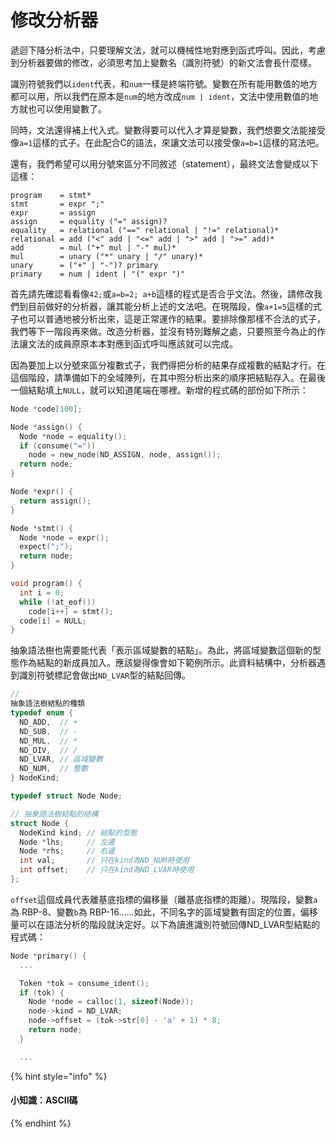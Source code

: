 # 修改分析器

遞迴下降分析法中，只要理解文法，就可以機械性地對應到函式呼叫。因此，考慮到分析器要做的修改，必須思考加上變數名（識別符號）的新文法會長什麼樣。

識別符號我們以`ident`代表，和`num`一樣是終端符號。變數在所有能用數值的地方都可以用，所以我們在原本是`num`的地方改成`num | ident`，文法中使用數值的地方就也可以使用變數了。

同時，文法還得補上代入式。變數得要可以代入才算是變數，我們想要文法能接受像`a=1`這樣的式子。在此配合C的語法，來讓文法可以接受像`a=b=1`這樣的寫法吧。

還有，我們希望可以用分號來區分不同敘述（statement），最終文法會變成以下這樣：

```text
program    = stmt*
stmt       = expr ";"
expr       = assign
assign     = equality ("=" assign)?
equality   = relational ("==" relational | "!=" relational)*
relational = add ("<" add | "<=" add | ">" add | ">=" add)*
add        = mul ("+" mul | "-" mul)*
mul        = unary ("*" unary | "/" unary)*
unary      = ("+" | "-")? primary
primary    = num | ident | "(" expr ")"
```

首先請先確認看看像`42;`或`a=b=2; a+b`這樣的程式是否合乎文法。然後，請修改我們到目前做好的分析器，讓其能分析上述的文法吧。在現階段，像`a+1=5`這樣的式子也可以普通地被分析出來，這是正常運作的結果。要排除像那樣不合法的式子，我們等下一階段再來做。改造分析器，並沒有特別難解之處，只要照至今為止的作法讓文法的成員原原本本對應到函式呼叫應該就可以完成。

因為要加上以分號來區分複數式子，我們得把分析的結果存成複數的結點才行。在這個階段，請準備如下的全域陣列，在其中照分析出來的順序把結點存入。在最後一個結點填上`NULL`，就可以知道尾端在哪裡。新增的程式碼的部份如下所示：

```c
Node *code[100];

Node *assign() {
  Node *node = equality();
  if (consume("="))
    node = new_node(ND_ASSIGN, node, assign());
  return node;
}

Node *expr() {
  return assign();
}

Node *stmt() {
  Node *node = expr();
  expect(";");
  return node;
}

void program() {
  int i = 0;
  while (!at_eof())
    code[i++] = stmt();
  code[i] = NULL;
}
```

抽象語法樹也需要能代表「表示區域變數的結點」。為此，將區域變數這個新的型態作為結點的新成員加入。應該變得像會如下範例所示。此資料結構中，分析器遇到識別符號標記會做出`ND_LVAR`型的結點回傳。

```c
// 抽象語法樹結點的種類
typedef enum {
  ND_ADD,  // +
  ND_SUB,  // -
  ND_MUL,  // *
  ND_DIV,  // /
  ND_LVAR, // 區域變數
  ND_NUM,  // 整數
} NodeKind;

typedef struct Node Node;

// 抽象語法樹結點的結構
struct Node {
  NodeKind kind; // 結點的型態
  Node *lhs;     // 左邊
  Node *rhs;     // 右邊
  int val;       // 只在kind為ND_NUM時使用
  int offset;    // 只在kind為ND_LVAR時使用
};
```

`offset`這個成員代表離基底指標的偏移量（離基底指標的距離）。現階段，變數`a`為 RBP-8、變數`b`為 RBP-16……如此，不同名字的區域變數有固定的位置，偏移量可以在語法分析的階段就決定好。以下為讀進識別符號回傳ND\_LVAR型結點的程式碼：

```c
Node *primary() {
  ...

  Token *tok = consume_ident();
  if (tok) {
    Node *node = calloc(1, sizeof(Node));
    node->kind = ND_LVAR;
    node->offset = (tok->str[0] - 'a' + 1) * 8;
    return node;
  }

  ...
```

{% hint style="info" %}
#### 小知識：ASCII碼
{% endhint %}

